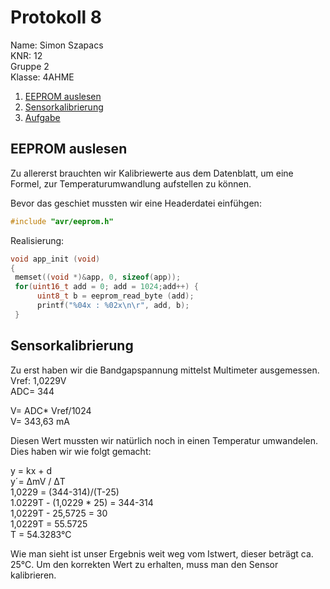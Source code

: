 # Protokoll 8  

Name: Simon Szapacs  
KNR: 12  
Gruppe 2  
Klasse: 4AHME  

1. [EEPROM auslesen](#eeprom-auslesen)  
2. [Sensorkalibrierung](#sensorkalibrierung)
3. [Aufgabe](#aufgabe)  


## EEPROM auslesen

Zu allererst brauchten wir Kalibriewerte aus dem Datenblatt, um eine Formel, zur Temperaturumwandlung aufstellen zu können.  

Bevor das geschiet mussten wir eine Headerdatei einfühgen: 

 ```C
 #include "avr/eeprom.h"
 ```  
 
 Realisierung:  
 
 ```C   
 void app_init (void)
{
  memset((void *)&app, 0, sizeof(app));
  for(uint16_t add = 0; add = 1024;add++) {
       uint8_t b = eeprom_read_byte (add);
       printf("%04x : %02x\n\r", add, b);   
  }  
  ```  
  ## Sensorkalibrierung  
  
  Zu erst haben wir die Bandgapspannung  mittelst Multimeter ausgemessen.  
  Vref: 1,0229V  
  ADC= 344
  
  V= ADC* Vref/1024  
  V= 343,63 mA  
  
  Diesen Wert mussten wir natürlich noch in einen Temperatur umwandelen. Dies haben wir wie folgt gemacht:  
  
  y = kx + d  
  y´= ΔmV / ΔT  
  1,0229 = (344-314)/(T-25)  
  1.0229T - (1,0229 * 25) = 344-314  
  1,0229T - 25,5725 = 30  
  1,0229T = 55.5725  
  T = 54.3283°C  
  
  Wie man sieht ist unser Ergebnis weit weg vom Istwert, dieser beträgt ca. 25°C. Um den korrekten Wert zu erhalten, muss man den Sensor kalibrieren. 
  
